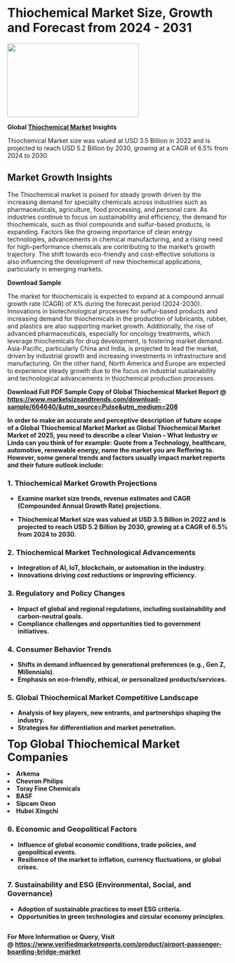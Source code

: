 <H1>Thiochemical Market Size, Growth and Forecast from 2024 - 2031</H1><img class="aligncenter size-medium wp-image-584254" src="https://thirdeyenews.in/wp-content/uploads/2024/09/Global-Market-Research-300x168.jpeg" alt="" width="300" height="168" /><p><strong>Global&nbsp;<a href="https://www.marketsizeandtrends.com/download-sample/664640/&amp;utm_source=Pulse&amp;utm_medium=208">Thiochemical Market</a> Insights</strong></p><p>Thiochemical Market size was valued at USD 3.5 Billion in 2022 and is projected to reach USD 5.2 Billion by 2030, growing at a CAGR of 6.5% from 2024 to 2030.</p><p><h2>Market Growth Insights</h2> <p>The Thiochemical market is poised for steady growth driven by the increasing demand for specialty chemicals across industries such as pharmaceuticals, agriculture, food processing, and personal care. As industries continue to focus on sustainability and efficiency, the demand for thiochemicals, such as thiol compounds and sulfur-based products, is expanding. Factors like the growing importance of clean energy technologies, advancements in chemical manufacturing, and a rising need for high-performance chemicals are contributing to the market’s growth trajectory. The shift towards eco-friendly and cost-effective solutions is also influencing the development of new thiochemical applications, particularly in emerging markets.</p> <p><strong>Download Sample</strong></p> <p>The market for thiochemicals is expected to expand at a compound annual growth rate (CAGR) of X% during the forecast period (2024-2030). Innovations in biotechnological processes for sulfur-based products and increasing demand for thiochemicals in the production of lubricants, rubber, and plastics are also supporting market growth. Additionally, the rise of advanced pharmaceuticals, especially for oncology treatments, which leverage thiochemicals for drug development, is fostering market demand. Asia-Pacific, particularly China and India, is projected to lead the market, driven by industrial growth and increasing investments in infrastructure and manufacturing. On the other hand, North America and Europe are expected to experience steady growth due to the focus on industrial sustainability and technological advancements in thiochemical production processes.</p> <p><strong></p><p><span class=""><strong>Download Full PDF Sample Copy of Global Thiochemical Market Report</strong> @ <a href="https://www.marketsizeandtrends.com/download-sample/664640/&amp;utm_source=Pulse&amp;utm_medium=208" target="_blank">https://www.marketsizeandtrends.com/download-sample/664640/&amp;utm_source=Pulse&amp;utm_medium=208</a></span></p><p>In order to make an accurate and perceptive description of future scope of a Global&nbsp;Thiochemical Market Market as Global&nbsp;Thiochemical Market Market of 2025, you need to describe a clear Vision &ndash; What Industry or Linda can you think of for example: Quote from a Technology, healthcare, automotive, renewable energy, name the market you are Reffering to. However, some general trends and factors usually impact market reports and their future outlook include:</p><h3>1.&nbsp;<strong>Thiochemical Market Growth Projections</strong></h3><ul><li>Examine market size trends, revenue estimates and CAGR (Compounded Annual Growth Rate) projections.</li><li><p>Thiochemical Market size was valued at USD 3.5 Billion in 2022 and is projected to reach USD 5.2 Billion by 2030, growing at a CAGR of 6.5% from 2024 to 2030.</p></li></ul><h3>2.&nbsp;<strong>Thiochemical Market Technological Advancements</strong></h3><ul><li>Integration of AI, IoT, blockchain, or automation in the industry.</li><li>Innovations driving cost reductions or improving efficiency.</li></ul><h3>3.&nbsp;<strong>Regulatory and Policy Changes</strong></h3><ul><li>Impact of global and regional regulations, including sustainability and carbon-neutral goals.</li><li>Compliance challenges and opportunities tied to government initiatives.</li></ul><h3>4.&nbsp;<strong>Consumer Behavior Trends</strong></h3><ul><li>Shifts in demand influenced by generational preferences (e.g., Gen Z, Millennials).</li><li>Emphasis on eco-friendly, ethical, or personalized products/services.</li></ul><h3>5.&nbsp;<strong>Global Thiochemical Market Competitive Landscape</strong></h3><ul><li>Analysis of key players, new entrants, and partnerships shaping the industry.</li><li>Strategies for differentiation and market penetration.</li></ul><p data-pm-slice="1 1 []"><span style="color: inherit; font-family: inherit; font-size: 25px;">Top Global Thiochemical Market Companies</span></p><div class="" data-test-id=""><p><li>Arkema</li><li> Chevron Philips</li><li> Toray Fine Chemicals</li><li> BASF</li><li> Sipcam Oxon</li><li> Hubei Xingchi</li></p></div><h3>6.&nbsp;<strong>Economic and Geopolitical Factors</strong></h3><ul><li>Influence of global economic conditions, trade policies, and geopolitical events.</li><li>Resilience of the market to inflation, currency fluctuations, or global crises.</li></ul><h3>7.&nbsp;<strong>Sustainability and ESG (Environmental, Social, and Governance)</strong></h3><ul><li>Adoption of sustainable practices to meet ESG criteria.</li><li>Opportunities in green technologies and circular economy principles.</li></ul><h2><strong style="font-size: 14px;">For More Information or Query, Visit @&nbsp;</strong><a style="background-color: #ffffff; font-size: 14px;" href="https://www.marketsizeandtrends.com/report/thiochemical-market/" target="_blank">https://www.verifiedmarketreports.com/product/airport-passenger-boarding-bridge-market</a></h2>
